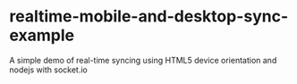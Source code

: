 realtime-mobile-and-desktop-sync-example
========================================

A simple demo of real-time syncing using HTML5 device orientation and nodejs with socket.io
